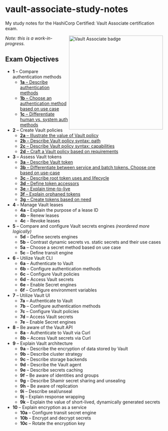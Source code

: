# vault-associate-study-notes

My study notes for the HashiCorp Certified: Vault Associate certification exam.

 <img align="right" alt="Vault Associate badge" src="https://github.com/kristinjeanna/vault-associate-study-notes/blob/main/vault-associate-badge.jpg?raw=true" width="300" />
 
 *Note: this is a work-in-progress.*

## Exam Objectives

- **1** &ndash; Compare authentication methods
  - [**1a** &ndash; Describe authentication methods](1/1a.md)
  - [**1b** &ndash; Choose an authentication method based on use case](1/1b.md)
  - [**1c** &ndash; Differentiate human vs. system auth methods](1/1c.md)
- **2** &ndash; Create Vault policies
  - [**2a** &ndash; Illustrate the value of Vault policy](2/2a.md)
  - [**2b** &ndash; Describe Vault policy syntax: path](2/2b.md)
  - [**2c** &ndash; Describe Vault policy syntax: capabilities](2/2c.md)
  - [**2d** &ndash; Craft a Vault policy based on requirements](2/2d.md)
- **3** &ndash; Assess Vault tokens
  - [**3a** &ndash; Describe Vault token](3/3a.md)
  - [**3b** &ndash; Differentiate between service and batch tokens. Choose one based on use-case](3/3b.md)
  - [**3c** &ndash; Describe root token uses and lifecycle](3/3c.md)
  - [**3d** &ndash; Define token accessors](3/3d.md)
  - [**3e** &ndash; Explain time-to-live](3/3e.md)
  - [**3f** &ndash; Explain orphaned tokens](3/3f.md)
  - [**3g** &ndash; Create tokens based on need](3/3g.md)
- **4** &ndash; Manage Vault leases
  - **4a** &ndash; Explain the purpose of a lease ID
  - **4b** &ndash; Renew leases
  - **4c** &ndash; Revoke leases
- **5** &ndash; Compare and configure Vault secrets engines *(reordered more logically)*
  - **5d** &ndash; Define secrets engines
  - **5b** &ndash; Contrast dynamic secrets vs. static secrets and their use cases
  - **5a** &ndash; Choose a secret method based on use case
  - **5c** &ndash; Define transit engine
- **6** &ndash; Utilize Vault CLI
  - **6a** &ndash; Authenticate to Vault
  - **6b** &ndash; Configure authentication methods
  - **6c** &ndash; Configure Vault policies
  - **6d** &ndash; Access Vault secrets
  - **6e** &ndash; Enable Secret engines
  - **6f** &ndash; Configure environment variables
- **7** &ndash; Utilize Vault UI
  - **7a** &ndash; Authenticate to Vault
  - **7b** &ndash; Configure authentication methods
  - **7c** &ndash; Configure Vault policies
  - **7d** &ndash; Access Vault secrets
  - **7e** &ndash; Enable Secret engines
- **8** &ndash; Be aware of the Vault API
  - **8a** &ndash; Authenticate to Vault via Curl
  - **8b** &ndash; Access Vault secrets via Curl
- **9** &ndash; Explain Vault architecture
  - **9a** &ndash; Describe the encryption of data stored by Vault
  - **9b** &ndash; Describe cluster strategy
  - **9c** &ndash; Describe storage backends
  - **9d** &ndash; Describe the Vault agent
  - **9e** &ndash; Describe secrets caching
  - **9f** &ndash; Be aware of identities and groups
  - **9g** &ndash; Describe Shamir secret sharing and unsealing
  - **9h** &ndash; Be aware of replication
  - **9i** &ndash; Describe seal/unseal
  - **9j** &ndash; Explain response wrapping
  - **9k** &ndash; Explain the value of short-lived, dynamically generated secrets
- **10** &ndash; Explain encryption as a service
  - **10a** &ndash; Configure transit secret engine
  - **10b** &ndash; Encrypt and decrypt secrets
  - **10c** &ndash; Rotate the encryption key

